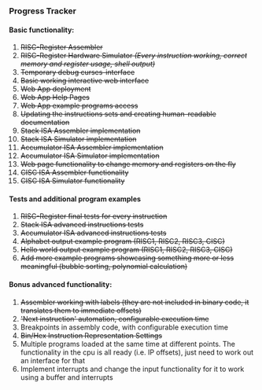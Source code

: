 ### Progress Tracker

#### Basic functionality:

1. ~~RISC-Register Assembler~~
1. ~~RISC-Register Hardware Simulator *(Every instruction working, correct memory and register usage, shell output)*~~
1. ~~Temporary debug curses-interface~~
1. ~~Basic working interactive web interface~~
1. ~~Web App deployment~~
1. ~~Web App Help Pages~~
1. ~~Web App example programs access~~
1. ~~Updating the instructions sets and creating human-readable documentation~~
1. ~~Stack ISA Assembler implementation~~
1. ~~Stack ISA Simulator implementation~~
1. ~~Accumulator ISA Assembler implementation~~
1. ~~Accumulator ISA Simulator implementation~~
1. ~~Web page functionality to change memory and registers on the fly~~
1. ~~CISC ISA Assembler functionality~~
1. ~~CISC ISA Simulator functionality~~

#### Tests and additional program examples

1. ~~RISC-Register final tests for every instruction~~
1. ~~Stack ISA advanced instructions tests~~
1. ~~Accumulator ISA advanced instructions tests~~
1. ~~Alphabet output example program (RISC1, RISC2, RISC3, CISC)~~
1. ~~Hello world output example program (RISC1, RISC2, RISC3, CISC)~~
1. ~~Add more example programs showcasing something more or less meaningful (bubble sorting, polynomial calculation)~~

#### Bonus advanced functionality:
1. ~~Assembler working with labels (they are not included in binary code, it translates them to immediate offsets)~~
1. ~~'Next instruction' automation, configurable execution time~~
1. Breakpoints in assembly code, with configurable execution time
1. ~~Bin/Hex Instruction Representation Settings~~ 
1. Multiple programs loaded at the same time at different points. The functionality
   in the cpu is all ready (i.e. IP offsets), just need to work out an interface for that
1. Implement interrupts and change the input functionality for it to work using a buffer and interrupts
